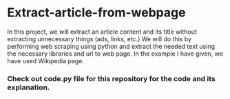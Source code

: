 # Extract-article-from-webpage
In this project, we will extract an article content and its title without extracting unnecessary things (ads, links, etc.) 
We will do this by performing web scraping using python and extract the needed text using the necessary libraries and url to web page. In the example I have given, we have used Wikipedia page.

<h3 style="text-color:orange;"> <b>Check out code.py file for this repository for the code and its explanation.</b> </h3>
